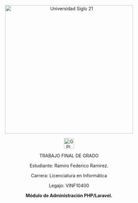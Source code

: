 <p align="center"><img src="https://www.on24.com.ar/wp-content/uploads/2016/01/79af8aec56dc576e2fcbe3b2f46516ce-696x447.jpg" width="400" alt="Universidad Siglo 21"></p>

<p align="center">
<img alt="GPL" src="https://raw.githubusercontent.com/legacy-icons/license-icons/master/dist/32x32/gpl.png" width="32" height="32">
</p>

<p align="center">TRABAJO FINAL DE GRADO</p>

<p align="center">Estudiante: Ramiro Federico Ramirez.</p>
<p align="center">Carrera: Licenciatura en Informática</p>
<p align="center">Legajo: VINF10400</p>
<p align="center"><b>Módulo de Administración PHP/Laravel.</b></p>
